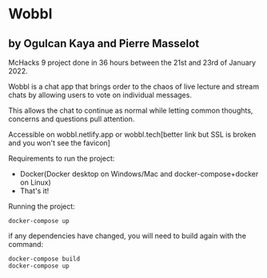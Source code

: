 # Wobbl
## by Ogulcan Kaya and Pierre Masselot
McHacks 9 project done in 36 hours between the 21st and 23rd of January 2022.

Wobbl is a chat app that brings order to the chaos of live lecture and stream chats by allowing users to vote on individual messages.

This allows the chat to continue as normal while letting common thoughts, concerns and questions pull attention.


Accessible on wobbl.netlify.app or wobbl.tech[better link but SSL is broken and you won't see the favicon]

Requirements to run the project: 
* Docker(Docker desktop on Windows/Mac and docker-compose+docker on Linux)
* That's it!

Running the project:
```
docker-compose up
```
 if any dependencies have changed, you will need to build again with the command:
 ```
docker-compose build
docker-compose up
```
